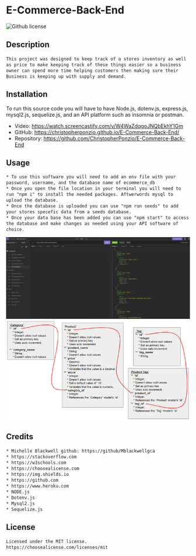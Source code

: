# E-Commerce-Back-End 

![Github license](https://img.shields.io/badge/license-MIT-blue.svg)

## Description
    This project was designed to keep track of a stores inventory as well as price to make keeping track of these things easier so a business owner can spend more time helping customers then making sure their Business is keeping up with supply and demand. 

## Installation
   To run this source code you will have to have Node.js, dotenv.js, express.js, mysql2.js, sequelize.js, and an API platform such as insomnia or postman.
   * Video: https://watch.screencastify.com/v/W4WaZdqgoJNQbEkhY1Gm
   * GitHub: https://christopherponzio.github.io/E-Commerce-Back-End/
   * Repository: https://github.com/ChristopherPonzio/E-Commerce-Back-End

## Usage
    * To use this software you will need to add an env file with your password, username, and the database name of ecommerce_db
    * Once you open the file location in your terminal you will need to run "npm i" to install the needed packages. Aftwerwords mysql to upload the database. 
    * Once the database is uploaded you can use "npm run seeds" to add your stores specefic data from a seeds database.
    * Once your data base has been added you can use "npm start" to access the database and make changes as needed using your API software of choice. 

![Demo Screenshot](./assets//GET-CATAGORY.png)
![Demo Screenshot](./assets/e-commerce-layout.png)

## Credits
    * Michelle Blackwell github: https://github/Mblackwellgca 
    * https://stackoverflow.com 
    * https://w3schools.com 
    * https://choosealicense.com 
    * https://img.shields.io
    * https://github.com
    * https://www.heroku.com
    * NODE.js
    * Dotenv.js
    * Mysql2.js
    * Sequelize.js

## License
    Licensed under the MIT license.
    https://choosealicense.com/licenses/mit